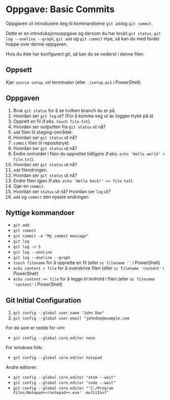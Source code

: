 # Oppgave: Basic Commits
Oppgaven vil introdusere deg til kommandoene `git add`og `git commit`.

Dette er en introduksjonsoppgave og dersom du har brukt `git status`, `git log --oneline --graph`, `git add` og `git commit` mye, så kan du med fordel hoppe over denne oppgaven. 

Hvis du ikke har konfigurert git, så kan du se nederst i denne filen.

## Oppsett

Kjør `source setup.sh`i terminalen (eller `.\setup.ps1` i PowerShell) 

## Oppgaven
1. Bruk `git status` for å se hvilken branch du er på.
2. Hvordan ser `git log` ut? (For å komme seg ut av loggen trykk på `Q`)
3. Opprett en fil (f.eks. `touch file.txt`).
4. Hvordan ser outputten fra `git status` ut nå?
5. `add` filen til staging-området.
6. Hvordan ser `git status` ut nå?
7. `commit` filen til repositoryet.
8. Hvordan ser `git status` ut nå?
9. Endre innholdet i filen du opprettet tidligere (f.eks. `echo 'Hello world' > file.txt`).
10. Hvordan ser `git status` ut nå?
11. `add` filendringen.
12. Hvordan ser `git status` ut nå?
13. Endre filen igjen (f.eks. `echo 'Hello back!' >> file.txt`).
14. Gjør en `commit`.
15. Hvordan ser `status` ut nå? Hvordan ser `log` ut?
16. `add` og `commit` den nyeste endringen

## Nyttige kommandoer
- `git add`
- `git commit`
- `git commit -m "My commit message"`
- `git log`
- `git log -n 5`
- `git log --oneline`
- `git log --oneline --graph`
- `touch filename` for å opprette en fil (eller `sc filename ''` i PowerShell)
- `echo content > file` for å overskrive filen (eller `sc filename 'content'` i PowerShell)
- `echo content >> file` for å legge til innhold i filen (eller `ac filename 'content'` i PowerShell)

## Git Initial Configuration
1. `git config --global user.name "John Doe"`
1. `git config --global user.email "johndoe@example.com`

For de som er redde for vim:
- `git config --global core.editor nano`

For windows folk:
- `git config --global core.editor notepad`

Andre editorer:
- `git config --global core.editor "atom --wait"`
- `git config --global core.editor "code --wait"`
- `git config --global core.editor "'C:/Program Files/Notepad++/notepad++.exe' -multiInst"`